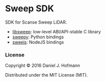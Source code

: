 # Sweep SDK

SDK for Scanse Sweep LiDAR.

- [libsweep](libsweep/README.md): low-level ABI/API-stable C library
- [sweepy](sweepy/README.md): Python bindings
- [sweejs](sweejs/README.md): NodeJS bindings

### License

Copyright © 2016 Daniel J. Hofmann

Distributed under the MIT License (MIT).
